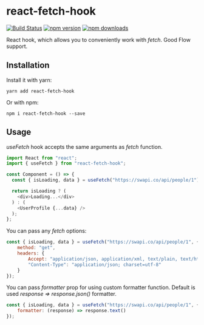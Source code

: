 # react-fetch-hook

[![Build Status](https://travis-ci.org/ilyalesik/react-fetch-hook.svg?branch=master)](https://travis-ci.org/ilyalesik/react-fetch-hook)
[![npm version](https://img.shields.io/npm/v/react-fetch-hook.svg)](https://www.npmjs.com/package/react-fetch-hook)
[![npm downloads](https://img.shields.io/npm/dt/react-fetch-hook.svg)](https://www.npmjs.com/package/react-fetch-hook)

React hook, which allows you to conveniently work with *fetch*. Good Flow support.

## Installation

Install it with yarn:

```
yarn add react-fetch-hook
```

Or with npm:

```
npm i react-fetch-hook --save
```

## Usage

*useFetch* hook accepts the same arguments as *fetch* function.

```javascript
import React from "react";
import { useFetch } from "react-fetch-hook";

const Component = () => {
  const { isLoading, data } = useFetch("https://swapi.co/api/people/1");

  return isLoading ? (
    <div>Loading...</div>
  ) : (
    <UserProfile {...data} />
  );
};

```

You can pass any *fetch* options:
```javascript
const { isLoading, data } = useFetch("https://swapi.co/api/people/1", {
    method: "get",
    headers: {
        Accept: "application/json, application/xml, text/plain, text/html, *.*",
        "Content-Type": "application/json; charset=utf-8"
    }
});

```

You can pass *formatter* prop for using custom formatter function. Default is used *response => response.json()* formatter.
```javascript
const { isLoading, data } = useFetch("https://swapi.co/api/people/1", {
    formatter: (response) => response.text()
});

```
